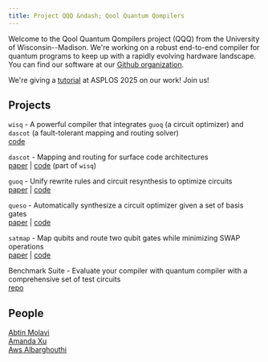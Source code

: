 ```yaml
---
title: Project QQQ &ndash; Qool Quantum Qompilers
---
```


Welcome to the Qool Quantum Qompilers project (QQQ) from the University of Wisconsin--Madison. We're working on a robust end-to-end compiler for quantum programs to keep up with a 
rapidly evolving hardware landscape. You can find our software at our [Github organization](https://github.com/qqq-wisc/).

We're giving a [tutorial](./asplos25-tutorial.html) at ASPLOS 2025 on our work!
Join us!

## Projects
``wisq`` - A powerful compiler that integrates ``guoq`` (a circuit optimizer) and ``dascot`` (a fault-tolerant mapping and routing solver) \
[code](https://github.com/qqq-wisc/wisq)

``dascot`` - Mapping and routing for surface code architectures \
[paper](files/oopsla25.pdf)  |  [code](https://github.com/qqq-wisc/wisq) (part of ``wisq``)

``guoq`` - Unify rewrite rules and circuit resynthesis to optimize circuits \
[paper](files/asplos25.pdf)  |  [code](https://github.com/qqq-wisc/guoq)

``queso`` - Automatically synthesize a circuit optimizer given a set of basis gates \
[paper](files/pldi23.pdf)  |  [code](https://github.com/qqq-wisc/queso)

``satmap`` - Map qubits and route two qubit gates while minimizing SWAP operations \
[paper](files/micro22.pdf)  |  [code](https://github.com/qqq-wisc/satmap)

Benchmark Suite - Evaluate your compiler with quantum compiler with a comprehensive set of test circuits \
[repo](https://github.com/qqq-wisc/quantum-compiler-benchmark-circuits)


## People

[Abtin Molavi](https://pages.cs.wisc.edu/~amolavi/)\
[Amanda Xu](https://amandashoe.github.io/)\
[Aws Albarghouthi](https://pages.cs.wisc.edu/~aws/)
